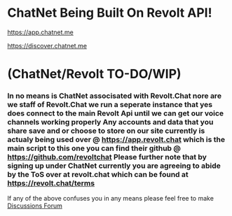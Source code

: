 # ChatNet Being Built On Revolt API!
https://app.chatnet.me

https://discover.chatnet.me

# (ChatNet/Revolt TO-DO/WIP)

### In no means is ChatNet associsated with Revolt.Chat nore are we staff of Revolt.Chat we run a seperate instance that yes does connect to the main Revolt Api until we can get our voice channels working properly Any accounts and data that you share save and or choose to store on our site currently is actualy being used over @ https://app.revolt.chat which is the main script to this one you can find their github @ https://github.com/revoltchat Please further note that by signing up under ChatNet currently you are agreeing to abide by the ToS over at revolt.chat which can be found at https://revolt.chat/terms
If any of the above confuses you in any means please feel free to make [Discussions Forum](https://github.com/DisListMe/revite/discussions)
